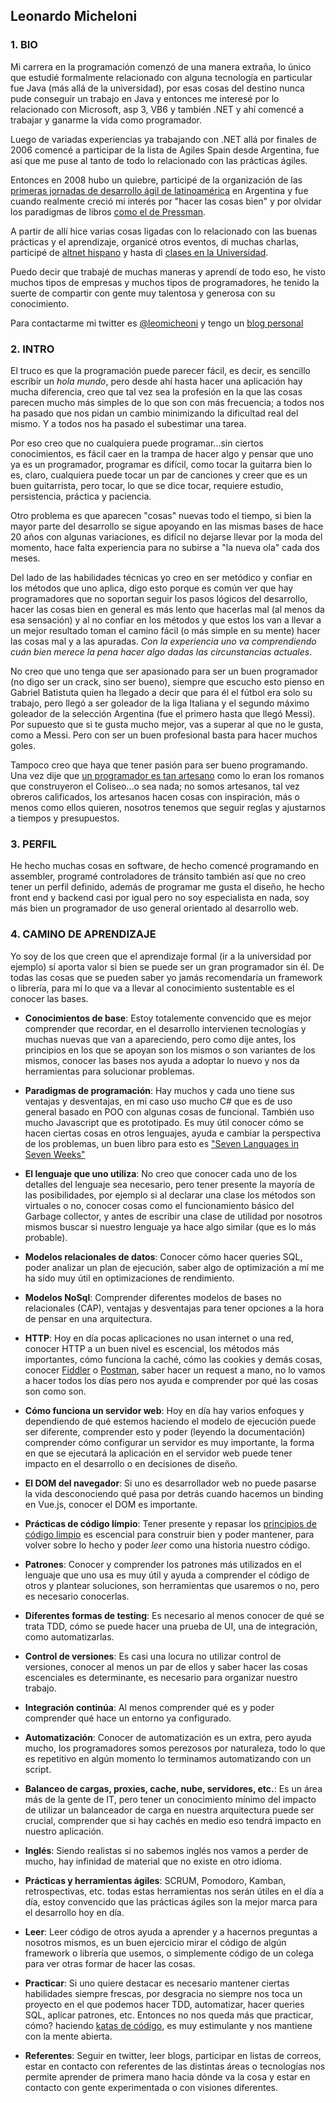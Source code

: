 ## Leonardo Micheloni

### 1. BIO

 Mi carrera en la programación comenzó de una manera extraña, lo único que estudié formalmente relacionado con alguna tecnología en particular fue Java (más allá de la universidad), por esas cosas del destino nunca pude conseguir un trabajo en Java y entonces me interesé por lo relacionado con Microsoft, asp 3, VB6 y también .NET y ahí comencé a trabajar y ganarme la vida como programador.

Luego de variadas experiencias ya trabajando con .NET allá por finales de 2006 comencé a participar de la lista de Agiles Spain desde Argentina, fue así que me puse al tanto de todo lo relacionado con las prácticas ágiles.

Entonces en 2008 hubo un quiebre, participé de la organización de las [primeras jornadas de desarrollo ágil de latinoamérica](http://agiles2008.agiles.org/es/index.php) en Argentina y fue cuando realmente creció mi interés por "hacer las cosas bien" y por olvidar los paradigmas de libros [como el de Pressman](https://www.amazon.es/Ingenieria-Software-PRESSMAN-ROGER/dp/6071503140/ref=sr_1_1?ie=UTF8&qid=1511948913&sr=8-1&keywords=pressman).

A partir de allí hice varias cosas ligadas con lo relacionado con las buenas prácticas y el aprendizaje, organicé otros eventos, di muchas charlas, participé de [altnet hispano](http://www.altnethispano.org/) y hasta di [clases en la Universidad](http://leomicheloni.blogspot.com.es/2010/10/el-pajarraco-scrumero.html).

Puedo decir que trabajé de muchas maneras y aprendí de todo eso, he visto muchos tipos de empresas y muchos tipos de programadores, he tenido la suerte de compartir con gente muy talentosa y generosa con su conocimiento.

Para contactarme mi twitter es [@leomicheoni](https://twitter.com/leomicheloni) y tengo un [blog personal](http://www.leomicheloni.com)

### 2. INTRO

El truco es que la programación puede parecer fácil, es decir, es sencillo escribir un *hola mundo*, pero desde ahí hasta hacer una aplicación hay mucha diferencia, creo que tal vez sea la profesión en la que las cosas parecen mucho más simples de lo que son con más frecuencia; a todos nos ha pasado que nos pidan un cambio minimizando la dificultad real del mismo. Y a todos nos ha pasado el subestimar una tarea.

Por eso creo que no cualquiera puede programar...sin ciertos conocimientos, es fácil caer en la trampa de hacer algo y pensar que uno ya es un programador, programar es difícil, como tocar la guitarra bien lo es, claro, cualquiera puede tocar un par de canciones y creer que es un buen guitarrista, pero tocar, lo que se dice tocar, requiere estudio, persistencia, práctica y paciencia.

Otro problema es que aparecen "cosas" nuevas todo el tiempo, si bien la mayor parte del desarrollo se sigue apoyando en las mismas bases de hace 20 años con algunas variaciones, es difícil no dejarse llevar por la moda del momento, hace falta experiencia para no subirse a "la nueva ola" cada dos meses.

Del lado de las habilidades técnicas yo creo en ser metódico y confiar en los métodos que uno aplica, digo esto porque es común ver que hay programadores que no soportan seguir los pasos lógicos del desarrollo, hacer las cosas bien en general es más lento que hacerlas mal (al menos da esa sensación) y al no confiar en los métodos y que estos los van a llevar a un mejor resultado toman el camino fácil (o más simple en su mente) hacer las cosas mal y a las apuradas. *Con la experiencia uno va comprendiendo cuán bien merece la pena hacer algo dadas las circunstancias actuales*.

No creo que uno tenga que ser apasionado para ser un buen programador (no digo ser un crack, sino ser bueno), siempre que escucho esto pienso en Gabriel Batistuta quien ha llegado a decir que para él el fútbol era solo su trabajo, pero llegó a ser goleador de la liga Italiana y el segundo máximo goleador de la selección Argentina (fue el primero hasta que llegó Messi). 
Por supuesto que si te gusta mucho mejor, vas a superar al que no le gusta, como a Messi. Pero con ser un buen profesional basta para hacer muchos goles.

Tampoco creo que haya que tener pasión para ser bueno programando. Una vez dije que [un programador es tan artesano](https://twitter.com/leomicheloni/status/797063073752289280) como lo eran los romanos que construyeron el Coliseo...o sea nada; no somos artesanos, tal vez obreros calificados, los artesanos hacen cosas con inspiración, más o menos como ellos quieren, nosotros tenemos que seguir reglas y ajustarnos a tiempos y presupuestos.

### 3. PERFIL

He hecho muchas cosas en software, de hecho comencé programando en assembler, programé controladores de tránsito también así que no creo tener un perfil definido, además de programar me gusta el diseño, he hecho front end y backend casi por igual pero no soy especialista en nada, soy más bien un programador de uso general orientado al desarrollo web.

### 4. CAMINO DE APRENDIZAJE

Yo soy de los que creen que el aprendizaje formal (ir a la universidad por ejemplo) sí aporta valor si bien se puede ser un gran programador sin él.
De todas las cosas que se pueden saber yo jamás recomendaría un framework o librería, para mí lo que va a llevar al conocimiento sustentable es el conocer las bases.

 - **Conocimientos de base**: Estoy totalemente convencido que es mejor comprender que recordar, en el desarrollo intervienen tecnologías y muchas nuevas que van a apareciendo, pero como dije antes, los principios en los que se apoyan son los mismos o son variantes de los mismos, conocer las bases nos ayuda a adoptar lo nuevo y nos da herramientas para solucionar problemas.

 - **Paradigmas de programación**: Hay muchos y cada uno tiene sus ventajas y desventajas, en mi caso uso mucho C# que es de uso general basado en POO con algunas cosas de funcional. También uso mucho Javascript que es prototipado. Es muy útil conocer cómo se hacen ciertas cosas en otros lenguajes, ayuda e cambiar la perspectiva de los problemas, un buen libro para esto es ["Seven Languages in Seven Weeks"](https://www.amazon.es/Seven-Languages-Weeks-Programming-Programmers/dp/193435659X/)

 - **El lenguaje que uno utiliza**: No creo que conocer cada uno de los detalles del lenguaje sea necesario, pero tener presente la mayoría de las posibilidades, por ejemplo si al declarar una clase los métodos son virtuales o no, conocer cosas como el funcionamiento básico del Garbage collector, y antes de escribir una clase de utilidad por nosotros mismos buscar si nuestro lenguaje ya hace algo similar (que es lo más probable).

 - **Modelos relacionales de datos**: Conocer cómo hacer queries SQL, poder analizar un plan de ejecución, saber algo de optimización a mí me ha sido muy útil en optimizaciones de rendimiento.

 - **Modelos NoSql**: Comprender diferentes modelos de bases no relacionales (CAP), ventajas y desventajas para tener opciones a la hora de pensar en una arquitectura.
 
 - **HTTP**: Hoy en día pocas aplicaciones no usan internet o una red, conocer HTTP a un buen nivel es escencial, los métodos más importantes, cómo funciona la caché, cómo las cookies y demás cosas, conocer [Fiddler](https://www.telerik.com/fiddler) o [Postman](https://www.getpostman.com/), saber hacer un request a mano, no lo vamos a hacer todos los días pero nos ayuda e comprender por qué las cosas son como son.

 - **Cómo funciona un servidor web**: Hoy en día hay varios enfoques y dependiendo de qué estemos haciendo el modelo de ejecución puede ser diferente, comprender esto y poder (leyendo la documentación) comprender cómo configurar un servidor es muy importante, la forma en que se ejecutará la aplicación en el servidor web puede tener impacto en el desarrollo o en decisiones de diseño.

 - **El DOM del navegador**: Si uno es desarrollador web no puede pasarse la vida desconociendo qué pasa por detrás cuando hacemos un binding en Vue.js, conocer el DOM es importante.

 - **Prácticas de código límpio**: Tener presente y repasar los [principios de código limpio](https://www.amazon.es/Clean-Code-Handbook-Software-Craftsmanship/dp/0132350882/) es escencial para construir bien y poder mantener, para volver sobre lo hecho y poder *leer* como una historia nuestro código.

 - **Patrones**: Conocer y comprender los patrones más utilizados en el lenguaje que uno usa es muy útil y ayuda a comprender el código de otros y plantear soluciones, son herramientas que usaremos o no, pero es necesario conocerlas.

 - **Diferentes formas de testing**: Es necesario al menos conocer de qué se trata TDD, cómo se puede hacer una prueba de UI, una de integración, como automatizarlas.

 - **Control de versiones**: Es casi una locura no utilizar control de versiones, conocer al menos un par de ellos y saber hacer las cosas escenciales es determinante, es necesario para organizar nuestro trabajo.

 - **Integración continúa**: Al menos comprender qué es y poder comprender qué hace un entorno ya configurado.

 - **Automatización**: Conocer de automatización es un extra, pero ayuda mucho, los programadores somos perezosos por naturaleza, todo lo que es repetitivo en algún momento lo terminamos automatizando con un script.

 - **Balanceo de cargas, proxies, cache, nube, servidores, etc.**: Es un área más de la gente de IT, pero tener un conocimiento mínimo del impacto de utilizar un balanceador de carga en nuestra arquitectura puede ser crucial, comprender que si hay cachés en medio eso tendrá impacto en nuestro aplicación.

 - **Inglés**: Siendo realistas si no sabemos inglés nos vamos a perder de mucho, hay infinidad de material que no existe en otro idioma.

 - **Prácticas y herramientas ágiles**: SCRUM, Pomodoro, Kamban, retrospectivas, etc. todas estas herramientas nos serán útiles en el día a día, estoy convencido que las prácticas ágiles son la mejor marca para el desarrollo hoy en día.

- **Leer**: Leer código de otros ayuda a aprender y a hacernos preguntas a nosotros mismos, es un buen ejercicio mirar el código de algún framework o librería que usemos, o simplemente código de un colega para ver otras formar de hacer las cosas.

 - **Practicar**: Si uno quiere destacar es necesario mantener ciertas habilidades siempre frescas, por desgracia no siempre nos toca un proyecto en el que podemos hacer TDD, automatizar, hacer queries SQL, aplicar patrones, etc. Entonces no nos queda más que practicar, cómo? haciendo [katas de código](http://codekata.com/), es muy estimulante y nos mantiene con la mente abierta.

 - **Referentes**: Seguir en twitter, leer blogs, participar en listas de correos, estar en contacto con referentes de las distintas áreas o tecnologías nos permite aprender de primera mano hacia dónde va la cosa y estar en contacto con gente experimentada o con visiones diferentes.
